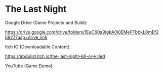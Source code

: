 # The Last Night
 Google Drive (Game Projects and Build): 
 
 https://drive.google.com/drive/folders/1EeC60a9lgkA0I0EMePFbbkL0mEf2b8z7?usp=drive_link

 Itch IO (Downloadable Content):
 
 https://abdulist.itch.io/the-last-night-kill-or-killed

 YouTube (Game Demo):
 
